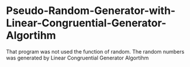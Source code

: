# Pseudo-Random-Generator-with-Linear-Congruential-Generator-Algortihm
That program was not used the function of random. The random numbers was generated by Linear Congruential Generator Algortihm
